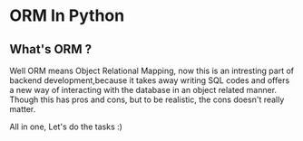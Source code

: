 # ORM In Python

## What's ORM ?

Well ORM means Object Relational Mapping, now this is an intresting part of backend development,because it takes away writing SQL codes and offers a new way of interacting with the database in an object related manner.
Though this has pros and cons, but to be realistic, the cons doesn't really matter.

All in one, Let's do the tasks :)
